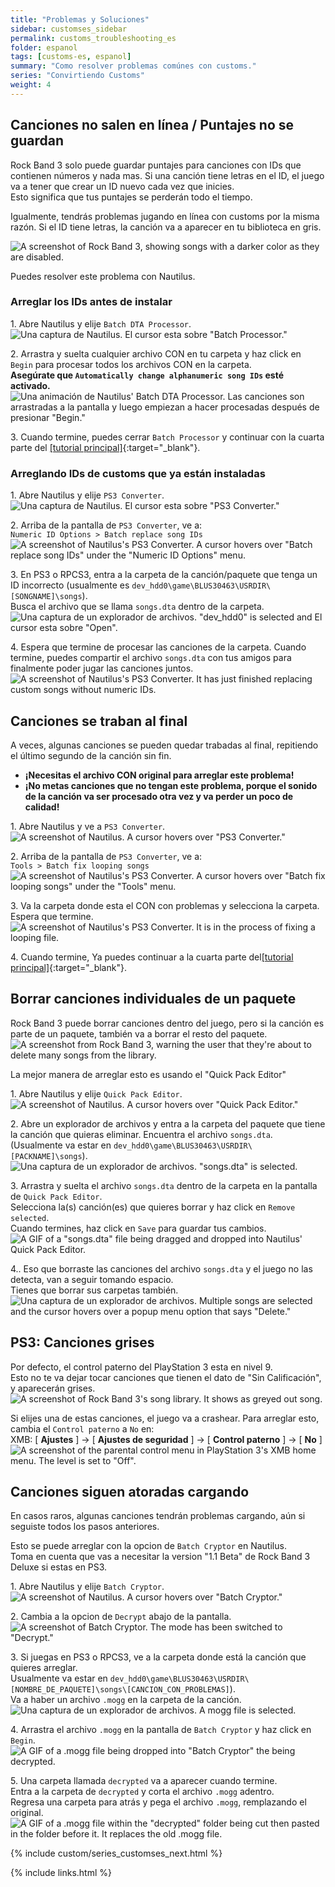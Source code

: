 ```yaml
---
title: "Problemas y Soluciones"
sidebar: customses_sidebar
permalink: customs_troubleshooting_es
folder: espanol
tags: [customs-es, espanol]
summary: "Como resolver problemas comúnes con customs."
series: "Convirtiendo Customs"
weight: 4
---
```


## Canciones no salen en línea / Puntajes no se guardan
Rock Band 3 solo puede guardar puntajes para canciones con IDs que contienen números y nada mas. Si una canción tiene letras en el ID, el juego va a tener que crear un ID nuevo cada vez que inicies.  
Esto significa que tus puntajes se perderán todo el tiempo.

Igualmente, tendrás problemas jugando en línea con customs por la misma razón. Si el ID tiene letras, la canción va a aparecer en tu biblioteca en gris.

![A screenshot of Rock Band 3, showing songs with a darker color as they are disabled.](https://rb3pc.milohax.org/images/trbl/online/missingsonges.png "Rock Band 3: Missing Songs Example")

Puedes resolver este problema con Nautilus.

### Arreglar los IDs antes de instalar

1\. Abre Nautilus y elije `Batch DTA Processor`.   
![Una captura de Nautilus. El cursor esta sobre "Batch Processor."](https://rb3pc.milohax.org/images/xtra/customs/nautilushomebatchproc.png "Nautilus")

2\. Arrastra y suelta cualquier archivo CON en tu carpeta y haz click en `Begin` para procesar todos los archivos CON en la carpeta.   
**Asegúrate que `Automatically change alphanumeric song IDs` esté activado.**   
![Una animación de Nautilus' Batch DTA Processor. Las canciones son arrastradas a la pantalla y luego empiezan a hacer procesadas después de presionar "Begin."](https://rb3pc.milohax.org/images/xtra/customs/nautilusbatchfix.gif "Batch DTA Processor")

3\. Cuando termine, puedes cerrar `Batch Processor` y continuar con la cuarta parte del [[tutorial principal]](https://rb3pc.milohax.org/customs_360toPS3_es#4){:target="_blank"}.

### Arreglando IDs de customs que ya están instaladas

1\. Abre Nautilus y elije `PS3 Converter`.  
![Una captura de Nautilus. El cursor esta sobre "PS3 Converter."](https://rb3pc.milohax.org/images/xtra/customs/nautilushomeps3.png "Nautilus")

2\. Arriba de la pantalla de `PS3 Converter`, ve a:  
`Numeric ID Options > Batch replace song IDs`  
![A screenshot of Nautilus's PS3 Converter. A cursor hovers over "Batch replace song IDs" under the "Numeric ID Options" menu.](https://rb3pc.milohax.org/images/xtra/customs/nautilusps3batchid.png "PS3 Converter")

3\. En PS3 o RPCS3, entra a la carpeta de la canción/paquete que tenga un ID incorrecto (usualmente es `dev_hdd0\game\BLUS30463\USRDIR\[SONGNAME]\songs`).  
Busca el archivo que se llama `songs.dta` dentro de la carpeta. 
![Una captura de un explorador de archivos. "dev_hdd0" is selected and El cursor esta sobre "Open".](https://rb3pc.milohax.org/images/xtra/customs/nautilusps3batchselectes.png "Select DTA file to edit")


4\. Espera que termine de procesar las canciones de la carpeta. Cuando termine, puedes compartir el archivo `songs.dta` con tus amigos para finalmente poder jugar las canciones juntos.  
![A screenshot of Nautilus's PS3 Converter. It has just finished replacing custom songs without numeric IDs.](https://rb3pc.milohax.org/images/xtra/customs/nautilusps3batchdone.png "PS3 Converter")


## Canciones se traban al final
A veces, algunas canciones se pueden quedar trabadas al final, repitiendo el último segundo de la canción sin fin.  
* **¡Necesitas el archivo CON original para arreglar este problema!**
* **¡No metas canciones que no tengan este problema, porque el sonido de la canción va ser procesado otra vez y va perder un poco de calidad!**

1\. Abre Nautilus y ve a `PS3 Converter`.  
![A screenshot of Nautilus. A cursor hovers over "PS3 Converter."](https://rb3pc.milohax.org/images/xtra/customs/nautilushomeps3.png "Nautilus")

2\. Arriba de la pantalla de `PS3 Converter`, ve a:  
`Tools > Batch fix looping songs`  
![A screenshot of Nautilus's PS3 Converter. A cursor hovers over "Batch fix looping songs" under the "Tools" menu.](https://rb3pc.milohax.org/images/xtra/customs/nautilusps3batchloop.png "PS3 Converter")

3\. Va la carpeta donde esta el CON con problemas y selecciona la carpeta.  
Espera que termine.  
![A screenshot of Nautilus's PS3 Converter. It is in the process of fixing a looping file.](https://rb3pc.milohax.org/images/xtra/customs/nautilusps3batchloopproc.png "PS3 Converter")

4\. Cuando termine, Ya puedes continuar a la cuarta parte del[[tutorial principal]](https://rb3pc.milohax.org/customs_360toPS3_es#4){:target="_blank"}.

## Borrar canciones individuales de un paquete

Rock Band 3 puede borrar canciones dentro del juego, pero si la canción es parte de un paquete, también va a borrar el resto del paquete.  
![A screenshot from Rock Band 3, warning the user that they're about to delete many songs from the library.](https://rb3pc.milohax.org/images/xtra/customs/rb3delwarnes.png "Delete song")

La mejor manera de arreglar esto es usando el "Quick Pack Editor"

1\. Abre Nautilus y elije `Quick Pack Editor`.  
![A screenshot of Nautilus. A cursor hovers over "Quick Pack Editor."](https://rb3pc.milohax.org/images/xtra/customs/nautilushomepack.png "Nautilus")

2\. Abre un explorador de archivos y entra a la carpeta del paquete que tiene la canción que quieras eliminar. Encuentra el archivo `songs.dta`.  
(Usualmente va estar en `dev_hdd0\game\BLUS30463\USRDIR\[PACKNAME]\songs`).
![Una captura de un explorador de archivos. "songs.dta" is selected.](https://rb3pc.milohax.org/images/xtra/customs/findfolder.png "songs")

3\. Arrastra y suelta el archivo `songs.dta` dentro de la carpeta en la pantalla de `Quick Pack Editor`.  
Selecciona la(s) canción(es) que quieres borrar y haz click en `Remove selected`.  
Cuando termines, haz click en `Save` para guardar tus cambios.  
![A GIF of a "songs.dta" file being dragged and dropped into Nautilus' Quick Pack Editor.](https://rb3pc.milohax.org/images/xtra/customs/nautiluspackdrag.gif "Quick Pack Editor")

4.\. Eso que borraste las canciones del archivo `songs.dta` y el juego no las detecta, van a seguir tomando espacio.  
Tienes que borrar sus carpetas también.  
![Una captura de un explorador de archivos. Multiple songs are selected and the cursor hovers over a popup menu option that says "Delete."](https://rb3pc.milohax.org/images/xtra/customs/packdelfolderes.png "songs")

## PS3: Canciones grises

Por defecto, el control paterno del PlayStation 3 esta en nivel 9.  
Esto no te va dejar tocar canciones que tienen el dato de "Sin Calificación", y aparecerán grises. 
![A screenshot of Rock Band 3's song library. It shows as greyed out song.](https://rb3pc.milohax.org/images/xtra/customs/ps3grey.png "Rock Band 3: Grey Songs")

Si elijes una de estas canciones, el juego va a crashear.
Para arreglar esto, cambia el `Control paterno` a `No` en:  
XMB: [ **Ajustes** ] -> [ **Ajustes de seguridad** ] -> [ **Control paterno** ] -> [ **No** ]  
![A screenshot of the parental control menu in PlayStation 3's XMB home menu. The level is set to "Off".](https://rb3pc.milohax.org/images/xtra/customs/ps3parentales.png "Parental Control")

## Canciones siguen atoradas cargando

En casos raros, algunas canciones tendrán problemas cargando, aún si seguiste todos los pasos anteriores.  

Esto se puede arreglar con la opcion de `Batch Cryptor` en Nautilus.  
Toma en cuenta que vas a necesitar la version "1.1 Beta" de Rock Band 3 Deluxe si estas en PS3.  

1\. Abre Nautilus y elije `Batch Cryptor`.  
![A screenshot of Nautilus. A cursor hovers over "Batch Cryptor."](https://rb3pc.milohax.org/images/xtra/customs/nautilushomepack.png "Nautilus")

2\. Cambia a la opcion de `Decrypt` abajo de la pantalla.  
![A screenshot of Batch Cryptor. The mode has been switched to "Decrypt."](https://rb3pc.milohax.org/images/xtra/customs/nautiluscryptdecrypt.png "Batch Cryptor")

3\. Si juegas en PS3 o RPCS3, ve a la carpeta donde está la canción que quieres arreglar.  
Usualmente va estar en `dev_hdd0\game\BLUS30463\USRDIR\[NOMBRE_DE_PAQUETE]\songs\[CANCION_CON_PROBLEMAS]`).  
Va a haber un archivo `.mogg` en la carpeta de la canción.  
![Una captura de un explorador de archivos. A mogg file is selected.](https://rb3pc.milohax.org/images/xtra/customs/findmogg.png "MOGG File")

4\. Arrastra el archivo `.mogg` en la pantalla de `Batch Cryptor` y haz click en `Begin`.  
![A GIF of a .mogg file being dropped into "Batch Cryptor" the being decrypted.](https://rb3pc.milohax.org/images/xtra/customs/nautiluscryptdecryptmogg.gif "Quick Convert")

5\. Una carpeta llamada `decrypted` va a aparecer cuando termine.  
Entra a la carpeta de `decrypted` y corta el archivo `.mogg` adentro.  
Regresa una carpeta para atrás y pega el archivo `.mogg`, remplazando el original.  
![A GIF of a .mogg file within the "decrypted" folder being cut then pasted in the folder before it. It replaces the old .mogg file.](https://rb3pc.milohax.org/images/xtra/customs/moggreplace.gif "Quick Convert")

{% include custom/series_customses_next.html %}

{% include links.html %}